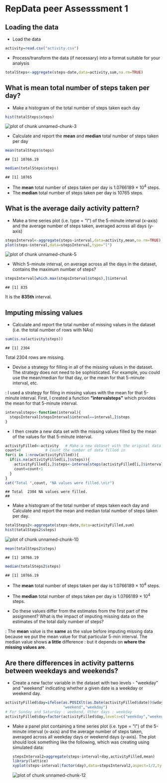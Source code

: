 RepData peer Assesssment 1
========================================================
  
  
  Loading the data
----------------
  
  * Load the data

```r
activity=read.csv("activity.csv")
```
* Process/transform the data (if necessary) into a format suitable for your analysis

```r
totalSteps<-aggregate(steps~date,data=activity,sum,na.rm=TRUE)
```

What is mean total number of steps taken per day?
-------------------------------------------------
  
  * Make a histogram of the total number of steps taken each day

```r
hist(totalSteps$steps)
```

![plot of chunk unnamed-chunk-3](figure/unnamed-chunk-3-1.png) 

* Calculate and report the **mean** and **median** total number of steps taken 
per day 


```r
mean(totalSteps$steps)
```

```
## [1] 10766.19
```

```r
median(totalSteps$steps)
```

```
## [1] 10765
```
* The **mean** total number of steps taken per day is 
1.0766189 &times; 10<sup>4</sup> steps.
* The **median** total number of steps taken per day is 
10765 steps.

What is the average daily activity pattern?
-------------------------------------------
  
  * Make a time series plot (i.e. type = "l") of the 5-minute interval (x-axis) and the average number of steps taken, averaged across all days (y-axis)


```r
stepsInterval<-aggregate(steps~interval,data=activity,mean,na.rm=TRUE)
plot(steps~interval,data=stepsInterval,type="l")
```

![plot of chunk unnamed-chunk-5](figure/unnamed-chunk-5-1.png) 

* Which 5-minute interval, on average across all the days in the dataset, contains the maximum number of steps? 

```r
stepsInterval[which.max(stepsInterval$steps),]$interval
```

```
## [1] 835
```

It is the **835th** interval.

Imputing missing values
-----------------------
  
  * Calculate and report the total number of missing values in the dataset (i.e. the total number of rows with NAs)

```r
sum(is.na(activity$steps))
```

```
## [1] 2304
```
Total 2304 rows are missing.

* Devise a strategy for filling in all of the missing values in the dataset. The strategy does not need to be sophisticated. For example, you could use the mean/median for that day, or the mean for that 5-minute interval, etc.

: I used a strategy for filing in missing values with the mean for that 5-minute interval. First, I created a function **"intervalsteps"** which provides the mean for that 5-minute interval. 

```r
intervalsteps<-function(interval){
  stepsInterval[stepsInterval$interval==interval,]$steps
}
```

* I then create a new data set with the missing values filled by the mean of the values for that 5-minute interval.


```r
activityFilled<-activity   # Make a new dataset with the original data
count=0           # Count the number of data filled in
for(i in 1:nrow(activityFilled)){
  if(is.na(activityFilled[i,]$steps)){
    activityFilled[i,]$steps<-intervalsteps(activityFilled[i,]$interval)
    count=count+1
  }
}
cat("Total ",count, "NA values were filled.\n\r")  
```

```
## Total  2304 NA values were filled.
## 
```

* Make a histogram of the total number of steps taken each day and Calculate and report the mean and median total number of steps taken per day. 

```r
totalSteps2<-aggregate(steps~date,data=activityFilled,sum)
hist(totalSteps2$steps)
```

![plot of chunk unnamed-chunk-10](figure/unnamed-chunk-10-1.png) 

```r
mean(totalSteps2$steps)
```

```
## [1] 10766.19
```

```r
median(totalSteps2$steps)
```

```
## [1] 10766.19
```
* The **mean** total number of steps taken per day is 
1.0766189 &times; 10<sup>4</sup> steps.
* The **median** total number of steps taken per day is 
1.0766189 &times; 10<sup>4</sup> steps.

* Do these values differ from the estimates from the first part of the assignment? What is the impact of imputing missing data on the estimates of the total daily number of steps?

: The **mean** value is the **same** as the value before imputing missing data because we put the mean value for that particular 5-min interval. The median value shows **a little** difference : but it depends on **where the missing values are**.

Are there differences in activity patterns between weekdays and weekends?
---------------------------------------------------------------------------
  
  * Create a new factor variable in the dataset with two levels - "weekday" and "weekend" indicating whether a given date is a weekday or weekend day.

```r
activityFilled$day=ifelse(as.POSIXlt(as.Date(activityFilled$date))$wday,
                          "weekend","weekday")
# For Sunday and Saturday : weekend, Other days : weekday 
activityFilled$day=factor(activityFilled$day,levels=c("weekday","weekend"))
```


* Make a panel plot containing a time series plot (i.e. type = "l") of the 5-minute interval (x-axis) and the average number of steps taken, averaged across all weekday days or weekend days (y-axis). The plot should look something like the following, which was creating using simulated data:
  
  ```r
  stepsInterval2=aggregate(steps~interval+day,activityFilled,mean)
  library(lattice)
  xyplot(steps~interval|factor(day),data=stepsInterval2,aspect=1/2,type="l")
  ```
  
  ![plot of chunk unnamed-chunk-12](figure/unnamed-chunk-12-1.png) 

